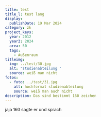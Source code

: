 ```yaml
---
title: test
title_l: test lang
display:
  publishDate: 19 Mar 2024
category: zk
project_keys:
  year: 2012
  year2: 2024
  area: 50
  tags:
    - Außenraum
titleimg:
  img: ../test/30.jpg
  alt: "studienabteilung "
  source: weiß man nicht
fotos:
  - foto: ../test/31.jpg
    alt: hochformat studienabteilung
    source: weiß man auch nicht
description: Das sind bestimmt 160 zeichen
---
```

jaja 160 sagte er und sprach
